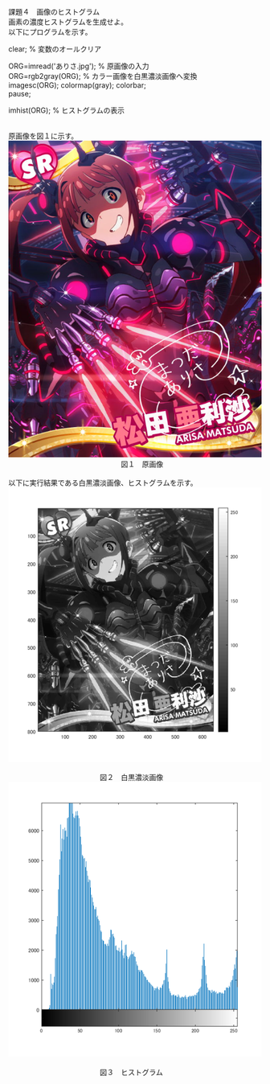 課題４　画像のヒストグラム<br>
画素の濃度ヒストグラムを生成せよ。<br>
以下にプログラムを示す。<br>

clear; % 変数のオールクリア<br>

ORG=imread('ありさ.jpg'); % 原画像の入力<br>
ORG=rgb2gray(ORG); % カラー画像を白黒濃淡画像へ変換<br>
imagesc(ORG); colormap(gray); colorbar;<br>
pause;<br>

imhist(ORG); % ヒストグラムの表示<br>
<br>

原画像を図１に示す。<br>
![原画像](https://github.com/Tomoyuki-Soma/lecture_image_processing/blob/master/kadai4/ありさ.jpg)<br> 
　　　　　　　　　　　　　　　　図１　原画像<br>
<br>
以下に実行結果である白黒濃淡画像、ヒストグラムを示す。<br>
![原画像](https://github.com/Tomoyuki-Soma/lecture_image_processing/blob/master/kadai4/Image0.png)<br>  
　　　　　　　　　　　　　図２　白黒濃淡画像<br>
![原画像](https://github.com/Tomoyuki-Soma/lecture_image_processing/blob/master/kadai4/Image1.png)<br>  
　　　　　　　　　　　　　図３　ヒストグラム<br>

